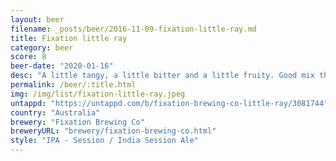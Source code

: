 ```yaml
---
layout: beer
filename: _posts/beer/2016-11-09-fixation-little-ray.md
title: Fixation little ray
category: beer
score: 8
beer-date: "2020-01-16"
desc: "A little tangy, a little bitter and a little fruity. Good mix that makes it easy to drink"
permalink: /beer/:title.html
img: /img/list/fixation-little-ray.jpeg
untappd: "https://untappd.com/b/fixation-brewing-co-little-ray/3081744"
country: "Australia"
brewery: "Fixation Brewing Co"
breweryURL: "brewery/fixation-brewing-co.html"
style: "IPA - Session / India Session Ale"
---
```

